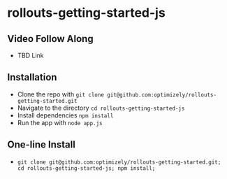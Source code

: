 # rollouts-getting-started-js

## Video Follow Along
 * TBD Link

## Installation
 * Clone the repo with `git clone git@github.com:optimizely/rollouts-getting-started.git`
 * Navigate to the directory `cd rollouts-getting-started-js`
 * Install dependencies `npm install`
 * Run the app with `node app.js`

## One-line Install
 *  `git clone git@github.com:optimizely/rollouts-getting-started.git; cd rollouts-getting-started-js; npm install;`
